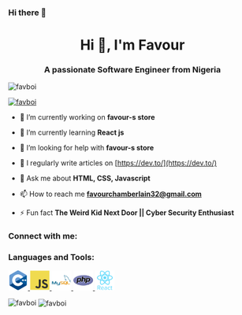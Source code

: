 ### Hi there 👋

<h1 align="center">Hi 👋, I'm Favour </h1>
<h3 align="center">A passionate Software Engineer from Nigeria</h3>

<p align="left"> <img src="https://komarev.com/ghpvc/?username=favboi&label=Profile%20views&color=0e75b6&style=flat" alt="favboi" /> </p>

<p align="left"> <a href="https://github.com/ryo-ma/github-profile-trophy"><img src="https://github-profile-trophy.vercel.app/?username=favboi" alt="favboi" /></a> </p>

- 🔭 I’m currently working on **favour-s store**

- 🌱 I’m currently learning **React js**

- 🤝 I’m looking for help with **favour-s store**

- 📝 I regularly write articles on [https://dev.to/](https://dev.to/)

- 💬 Ask me about **HTML, CSS, Javascript**

- 📫 How to reach me **favourchamberlain32@gmail.com**

- ⚡ Fun fact **The Weird Kid Next Door || Cyber Security Enthusiast**

<h3 align="left">Connect with me:</h3>
<p align="left">
</p>

<h3 align="left">Languages and Tools:</h3>
<p align="left"> <a href="https://www.w3schools.com/cpp/" target="_blank" rel="noreferrer"> <img src="https://raw.githubusercontent.com/devicons/devicon/master/icons/cplusplus/cplusplus-original.svg" alt="cplusplus" width="40" height="40"/> </a> <a href="https://developer.mozilla.org/en-US/docs/Web/JavaScript" target="_blank" rel="noreferrer"> <img src="https://raw.githubusercontent.com/devicons/devicon/master/icons/javascript/javascript-original.svg" alt="javascript" width="40" height="40"/> </a> <a href="https://www.mysql.com/" target="_blank" rel="noreferrer"> <img src="https://raw.githubusercontent.com/devicons/devicon/master/icons/mysql/mysql-original-wordmark.svg" alt="mysql" width="40" height="40"/> </a> <a href="https://www.php.net" target="_blank" rel="noreferrer"> <img src="https://raw.githubusercontent.com/devicons/devicon/master/icons/php/php-original.svg" alt="php" width="40" height="40"/> </a> <a href="https://reactjs.org/" target="_blank" rel="noreferrer"> <img src="https://raw.githubusercontent.com/devicons/devicon/master/icons/react/react-original-wordmark.svg" alt="react" width="40" height="40"/> </a> </p>

<p><img align="left" src="https://github-readme-stats.vercel.app/api/top-langs?username=favboi&show_icons=true&locale=en&layout=compact" alt="favboi" /></p>

<p>&nbsp;<img align="center" src="https://github-readme-stats.vercel.app/api?username=favboi&show_icons=true&locale=en" alt="favboi" /></p>


<!--
**Favboi/Favboi** is a ✨ _special_ ✨ repository because its `README.md` (this file) appears on your GitHub profile.

Here are some ideas to get you started:

- 🔭 I’m currently working on ...
- 🌱 I’m currently learning ...
- 👯 I’m looking to collaborate on ...
- 🤔 I’m looking for help with ...
- 💬 Ask me about ...
- 📫 How to reach me: ...
- 😄 Pronouns: ...
- ⚡ Fun fact: ...
-->
